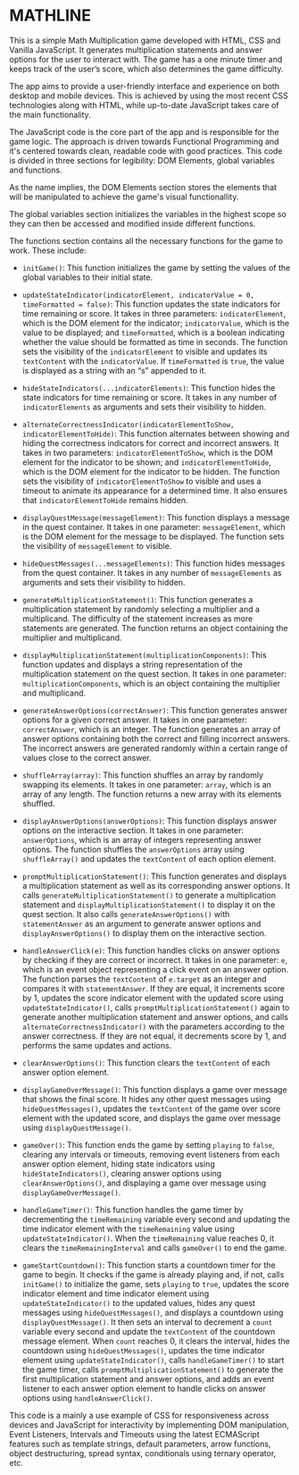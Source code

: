 # MATHLINE

This is a simple Math Multiplication game developed with HTML, CSS and Vanilla JavaScript. It generates multiplication statements and answer options for the user to interact with. The game has a one minute timer and keeps track of the user’s score, which also determines the game difficulty.

The app aims to provide a user-friendly interface and experience on both desktop and mobile devices. This is achieved by using the most recent CSS technologies along with HTML, while up-to-date JavaScript takes care of the main functionality.

The JavaScript code is the core part of the app and is responsible for the game logic. The approach is driven towards Functional Programming and it's centered towards clean, readable code with good practices. This code is divided in three sections for legibility: DOM Elements, global variables and functions.

As the name implies, the DOM Elements section stores the elements that will be manipulated to achieve the game's visual functionallity.

The global variables section initializes the variables in the highest scope so they can then be accessed and modified inside different functions.

The functions section contains all the necessary functions for the game to work. These include:

- `initGame()`: This function initializes the game by setting the values of the global variables to their initial state.

- `updateStateIndicator(indicatorElement, indicatorValue = 0, timeFormatted = false)`: This function updates the state indicators for time remaining or score. It takes in three parameters: `indicatorElement`, which is the DOM element for the indicator; `indicatorValue`, which is the value to be displayed; and `timeFormatted`, which is a boolean indicating whether the value should be formatted as time in seconds. The function sets the visibility of the `indicatorElement` to visible and updates its `textContent` with the `indicatorValue`. If `timeFormatted` is `true`, the value is displayed as a string with an “s” appended to it.

- `hideStateIndicators(...indicatorElements)`: This function hides the state indicators for time remaining or score. It takes in any number of `indicatorElements` as arguments and sets their visibility to hidden.

- `alternateCorrectnessIndicator(indicatorElementToShow, indicatorElementToHide)`: This function alternates between showing and hiding the correctness indicators for correct and incorrect answers. It takes in two parameters: `indicatorElementToShow`, which is the DOM element for the indicator to be shown; and `indicatorElementToHide`, which is the DOM element for the indicator to be hidden. The function sets the visibility of `indicatorElementToShow` to visible and uses a timeout to animate its appearance for a determined time. It also ensures that `indicatorElementToHide` remains hidden.

- `displayQuestMessage(messageElement)`: This function displays a message in the quest container. It takes in one parameter: `messageElement`, which is the DOM element for the message to be displayed. The function sets the visibility of `messageElement` to visible.

- `hideQuestMessages(...messageElements)`: This function hides messages from the quest container. It takes in any number of `messageElements` as arguments and sets their visibility to hidden.

- `generateMultiplicationStatement()`: This function generates a multiplication statement by randomly selecting a multiplier and a multiplicand. The difficulty of the statement increases as more statements are generated. The function returns an object containing the multiplier and multiplicand.

- `displayMultiplicationStatement(multiplicationComponents)`: This function updates and displays a string representation of the multiplication statement on the quest section. It takes in one parameter: `multiplicationComponents`, which is an object containing the multiplier and multiplicand.

- `generateAnswerOptions(correctAnswer)`: This function generates answer options for a given correct answer. It takes in one parameter: `correctAnswer`, which is an integer. The function generates an array of answer options containing both the correct and filling incorrect answers. The incorrect answers are generated randomly within a certain range of values close to the correct answer.

- `shuffleArray(array)`: This function shuffles an array by randomly swapping its elements. It takes in one parameter: `array`, which is an array of any length. The function returns a new array with its elements shuffled.

- `displayAnswerOptions(answerOptions)`: This function displays answer options on the interactive section. It takes in one parameter: `answerOptions`, which is an array of integers representing answer options. The function shuffles the `answerOptions` array using `shuffleArray()` and updates the `textContent` of each option element.

- `promptMultiplicationStatement()`: This function generates and displays a multiplication statement as well as its corresponding answer options. It calls `generateMultiplicationStatement()` to generate a multiplication statement and `displayMultiplicationStatement()` to display it on the quest section. It also calls `generateAnswerOptions()` with `statementAnswer` as an argument to generate answer options and `displayAnswerOptions()` to display them on the interactive section.

- `handleAnswerClick(e)`: This function handles clicks on answer options by checking if they are correct or incorrect. It takes in one parameter: `e`, which is an event object representing a click event on an answer option. The function parses the `textContent` of `e.target` as an integer and compares it with `statementAnswer`. If they are equal, it increments score by 1, updates the score indicator element with the updated score using `updateStateIndicator()`, calls `promptMultiplicationStatement()` again to generate another multiplication statement and answer options, and calls `alternateCorrectnessIndicator()` with the parameters according to the answer correctness. If they are not equal, it decrements score by 1, and performs the same updates and actions.

- `clearAnswerOptions()`: This function clears the `textContent` of each answer option element.

- `displayGameOverMessage()`: This function displays a game over message that shows the final score. It hides any other quest messages using `hideQuestMessages()`, updates the `textContent` of the game over score element with the updated score, and displays the game over message using `displayQuestMessage()`.

- `gameOver()`: This function ends the game by setting `playing` to `false`, clearing any intervals or timeouts, removing event listeners from each answer option element, hiding state indicators using `hideStateIndicators()`, clearing answer options using `clearAnswerOptions()`, and displaying a game over message using `displayGameOverMessage()`.

- `handleGameTimer()`: This function handles the game timer by decrementing the `timeRemaining` variable every second and updating the time indicator element with the `timeRemaining` value using `updateStateIndicator()`. When the `timeRemaining` value reaches 0, it clears the `timeRemainingInterval` and calls `gameOver()` to end the game.

- `gameStartCountdown()`: This function starts a countdown timer for the game to begin. It checks if the game is already playing and, if not, calls `initGame()` to initialize the game, sets `playing` to `true`, updates the score indicator element and time indicator element using `updateStateIndicator()` to the updated values, hides any quest messages using `hideQuestMessages()`, and displays a countdown using `displayQuestMessage()`. It then sets an interval to decrement a `count` variable every second and update the `textContent` of the countdown message element. When `count` reaches 0, it clears the interval, hides the countdown using `hideQuestMessages()`, updates the time indicator element using `updateStateIndicator()`, calls `handleGameTimer()` to start the game timer, calls `promptMultiplicationStatement()` to generate the first multiplication statement and answer options, and adds an event listener to each answer option element to handle clicks on answer options using `handleAnswerClick()`.

This code is a mainly a use example of CSS for responsiveness across devices and JavaScript for interactivity by implementing DOM manipulation, Event Listeners, Intervals and Timeouts using the latest ECMAScript features such as template strings, default parameters, arrow functions, object destructuring, spread syntax, conditionals using ternary operator, etc.
